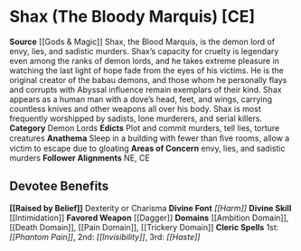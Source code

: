 ﻿---
ability:
- Dexterity
- Charisma
ability_boost:
- Dexterity
- Charisma
alignment: CE
deity:
- '[[DATABASE/deity/Shax|Shax]]'
deity_category: Demon Lords
divine_font: Harm
domain:
- '[[DATABASE/domain/Ambition Domain|Ambition]]'
- '[[DATABASE/domain/Death Domain|Death]]'
- '[[DATABASE/domain/Pain Domain|Pain]]'
- '[[DATABASE/domain/Trickery Domain|Trickery]]'
favored_weapon: '[[DATABASE/weapon/Dagger|Dagger]]'
follower_alignment:
- NE
- CE
id: '80'
name: Shax
rarity: Common
skill:
- '[[DATABASE/skill/Intimidation|Intimidation]]'
source: '[[DATABASE/source/Gods & Magic|Gods & Magic]]'
trait: null
type: Deity

---
# Shax (The Bloody Marquis) [CE]

**Source** [[Gods & Magic]] 
Shax, the Blood Marquis, is the demon lord of envy, lies, and sadistic murders. Shax’s capacity for cruelty is legendary even among the ranks of demon lords, and he takes extreme pleasure in watching the last light of hope fade from the eyes of his victims. He is the original creator of the babau demons, and those whom he personally flays and corrupts with Abyssal influence remain exemplars of their kind. Shax appears as a human man with a dove’s head, feet, and wings, carrying countless knives and other weapons all over his body. Shax is most frequently worshipped by sadists, lone murderers, and serial killers.
**Category** Demon Lords
**Edicts** Plot and commit murders, tell lies, torture creatures
**Anathema** Sleep in a building with fewer than ﬁve rooms, allow a victim to escape due to gloating
**Areas of Concern** envy, lies, and sadistic murders
**Follower Alignments** NE, CE

## Devotee Benefits

**[[Raised by Belief]]** Dexterity or Charisma
**Divine Font** _[[Harm]]_
**Divine Skill** [[Intimidation]]
**Favored Weapon** [[Dagger]]
**Domains** [[Ambition Domain]], [[Death Domain]], [[Pain Domain]], [[Trickery Domain]]
**Cleric Spells** 1st: _[[Phantom Pain]]_, 2nd: _[[Invisibility]]_, 3rd: _[[Haste]]_